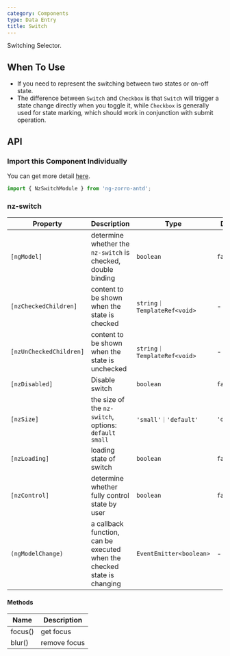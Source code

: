 ```yaml
---
category: Components
type: Data Entry
title: Switch
---
```


Switching Selector.

## When To Use

- If you need to represent the switching between two states or on-off state.
- The difference between `Switch` and `Checkbox` is that `Switch` will trigger a state change directly when you toggle it, while `Checkbox` is generally used for state marking, which should work in conjunction with submit operation.

## API

### Import this Component Individually

You can get more detail [here](/docs/getting-started/en#import-a-component-individually).

```ts
import { NzSwitchModule } from 'ng-zorro-antd';
```

### nz-switch

| Property | Description | Type | Default |
| -------- | ----------- | ---- | ------- |
| `[ngModel]` | determine whether the `nz-switch` is checked, double binding | `boolean` | `false` |
| `[nzCheckedChildren]` | content to be shown when the state is checked | `string｜TemplateRef<void>` | - |
| `[nzUnCheckedChildren]` | content to be shown when the state is unchecked | `string｜TemplateRef<void>` | - |
| `[nzDisabled]` | Disable switch | `boolean` | `false` |
| `[nzSize]` | the size of the `nz-switch`, options: `default` `small` | `'small'｜'default'` | `'default'` |
| `[nzLoading]` | loading state of switch | `boolean` | `false` |
| `[nzControl]` | determine whether fully control state by user  | `boolean` | `false` |
| `(ngModelChange)` | a callback function, can be executed when the checked state is changing | `EventEmitter<boolean>` | - |

#### Methods

| Name | Description |
| ---- | ----------- |
| focus() | get focus |
| blur() | remove focus |

